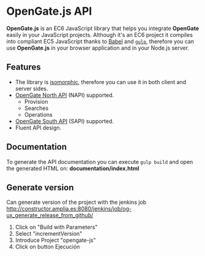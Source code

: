 # OpenGate.js API

**OpenGate.js** is an EC6 JavaScript library that helps you integrate **OpenGate** easily in your JavaScript projects. Although it's an EC6 project it compiles into compliant EC5 JavaScript thanks to [Babel](https://babeljs.io/) and [`gulp`](http://gulpjs.com/), therefore you can use **OpenGate.js** in your browser application and in your Node.js server.

## Features

* The library is [isomorphic](http://isomorphic.net/), therefore you can use it in both client and server sides.
* [OpenGate North API](https://www.amplia-iiot.com/documentation/latest/api-north/opengate-api-north.html) (NAPI) supported.
  * Provision
  * Searches
  * Operations
* [OpenGate South API](https://www.amplia-iiot.com/documentation/latest/api-south/opengate-api-south.html) (SAPI) supported.
* Fluent API design.

## Documentation

To generate the API documentation you can execute `gulp build` and open the generated HTML on: **documentation/index.html**

## Generate version

Can generate version of the project with the jenkins job http://constructor.amplia.es:8080/jenkins/job/og-ux_generate_release_from_github/

1. Click on "Build with Parameters"
2. Select "incrementVersion"
3. Introduce Project "opengate-js"
4. Click on button Ejecución
